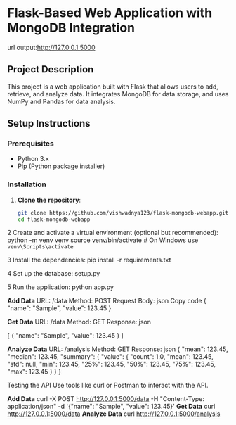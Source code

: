# Flask-Based Web Application with MongoDB Integration
url output:http://127.0.0.1:5000
## Project Description
This project is a web application built with Flask that allows users to add, retrieve, and analyze data. It integrates MongoDB for data storage, and uses NumPy and Pandas for data analysis.

## Setup Instructions

### Prerequisites
- Python 3.x
- Pip (Python package installer)

### Installation

1. **Clone the repository**:
   ```bash
   git clone https://github.com/vishwadnya123/flask-mongodb-webapp.git
   cd flask-mongodb-webapp

2 Create and activate a virtual environment (optional but recommended):
   python -m venv venv
   source venv/bin/activate  # On Windows use `venv\Scripts\activate`

3 Install the dependencies:
   pip install -r requirements.txt

4 Set up the database:
   setup.py

5 Run the application:
   python app.py

**Add Data**
URL: /data
Method: POST
Request Body:
json
Copy code
{
  "name": "Sample",
  "value": 123.45
}

**Get Data**
URL: /data
Method: GET
Response:
json

[
  {
    "name": "Sample",
    "value": 123.45
  }
]

**Analyze Data**
URL: /analysis
Method: GET
Response:
json
{
  "mean": 123.45,
  "median": 123.45,
  "summary": {
    "value": {
      "count": 1.0,
      "mean": 123.45,
      "std": null,
      "min": 123.45,
      "25%": 123.45,
      "50%": 123.45,
      "75%": 123.45,
      "max": 123.45
    }
  }
}

Testing the API
Use tools like curl or Postman to interact with the API.


**Add Data**
curl -X POST http://127.0.0.1:5000/data -H "Content-Type: application/json" -d '{"name": "Sample", "value": 123.45}'
**Get Data**
curl http://127.0.0.1:5000/data
**Analyze Data**
curl http://127.0.0.1:5000/analysis


